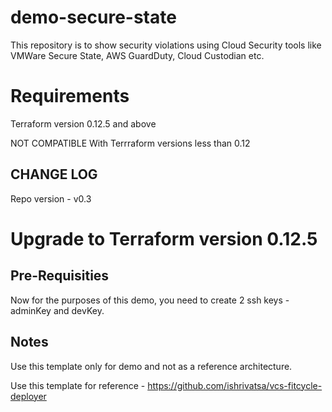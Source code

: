 # demo-secure-state
This repository is to show security violations using Cloud Security tools like VMWare Secure State, AWS GuardDuty, Cloud Custodian etc.

# Requirements

Terraform version 0.12.5 and above

NOT COMPATIBLE With Terrraform versions less than 0.12

## CHANGE LOG

Repo version - v0.3

Upgrade to Terraform version 0.12.5
=======
## Pre-Requisities

Now for the purposes of this demo, you need to create 2 ssh keys - adminKey and devKey. 

## Notes 

Use this template only for demo and not as a reference architecture. 

Use this template for reference - https://github.com/ishrivatsa/vcs-fitcycle-deployer 


